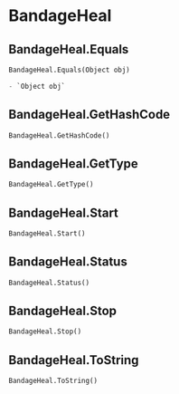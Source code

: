 # BandageHeal

## BandageHeal.Equals
```py
BandageHeal.Equals(Object obj)

- `Object obj` 
```

## BandageHeal.GetHashCode
```py
BandageHeal.GetHashCode()


```

## BandageHeal.GetType
```py
BandageHeal.GetType()


```

## BandageHeal.Start
```py
BandageHeal.Start()


```

## BandageHeal.Status
```py
BandageHeal.Status()


```

## BandageHeal.Stop
```py
BandageHeal.Stop()


```

## BandageHeal.ToString
```py
BandageHeal.ToString()


```

